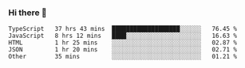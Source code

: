 ### Hi there 👋


<!--START_SECTION:waka-->
```text
TypeScript   37 hrs 43 mins  ███████████████████░░░░░░   76.45 % 
JavaScript   8 hrs 12 mins   ████░░░░░░░░░░░░░░░░░░░░░   16.63 % 
HTML         1 hr 25 mins    ░░░░░░░░░░░░░░░░░░░░░░░░░   02.87 % 
JSON         1 hr 20 mins    ░░░░░░░░░░░░░░░░░░░░░░░░░   02.71 % 
Other        35 mins         ░░░░░░░░░░░░░░░░░░░░░░░░░   01.21 %
```
<!--END_SECTION:waka-->
<!--
**MarceloWis/MarceloWis** is a ✨ _special_ ✨ repository because its `README.md` (this file) appears on your GitHub profile.

Here are some ideas to get you started:

- 🔭 I’m currently working on ...
- 🌱 I’m currently learning ...
- 👯 I’m looking to collaborate on ...
- 🤔 I’m looking for help with ...
- 💬 Ask me about ...
- 📫 How to reach me: ...
- 😄 Pronouns: ...
- ⚡ Fun fact: ...
-->
